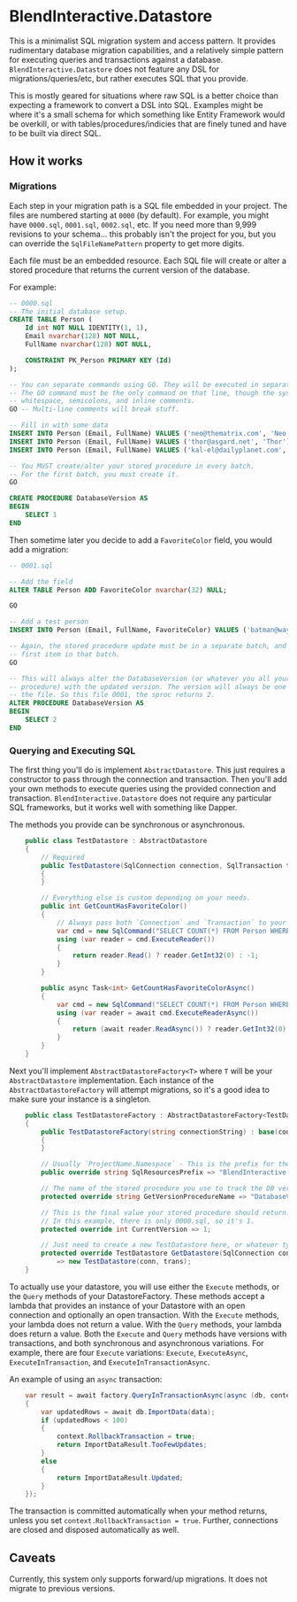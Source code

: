 # BlendInteractive.Datastore

This is a minimalist SQL migration system and access pattern. It provides rudimentary database migration capabilities, and a relatively simple pattern for executing queries and transactions against a database. `BlendInteractive.Datastore` does not feature any DSL for migrations/queries/etc, but rather executes SQL that you provide.

This is mostly geared for situations where raw SQL is a better choice than expecting a framework to convert a DSL into SQL. Examples might be where it's a small schema for which something like Entity Framework would be overkill, or with tables/procedures/indicies that are finely tuned and have to be built via direct SQL.

## How it works

### Migrations

Each step in your migration path is a SQL file embedded in your project. The files are numbered starting at `0000` (by default). For example, you might have `0000.sql`, `0001.sql`, `0002.sql`, etc. If you need more than 9,999 revisions to your schema... this probably isn't the project for you, but you can override the `SqlFileNamePattern` property to get more digits.

Each file must be an embedded resource. Each SQL file will create or alter a stored procedure that returns the current version of the database.

For example:

```sql
-- 0000.sql
-- The initial database setup.
CREATE TABLE Person (
	Id int NOT NULL IDENTITY(1, 1),
	Email nvarchar(128) NOT NULL,
	FullName nvarchar(128) NOT NULL,

	CONSTRAINT PK_Person PRIMARY KEY (Id)
);

-- You can separate commands using GO. They will be executed in separate batches.
-- The GO command must be the only command on that line, though the system will tolerate
-- whitespace, semicolons, and inline comments.
GO -- Multi-line comments will break stuff.

-- Fill in with some data
INSERT INTO Person (Email, FullName) VALUES ('neo@thematrix.com', 'Neo');
INSERT INTO Person (Email, FullName) VALUES ('thor@asgard.net', 'Thor');
INSERT INTO Person (Email, FullName) VALUES ('kal-el@dailyplanet.com', 'Man O Steel');

-- You MUST create/alter your stored procedure in every batch.
-- For the first batch, you must create it.
GO

CREATE PROCEDURE DatabaseVersion AS 
BEGIN 
	SELECT 1
END
```

Then sometime later you decide to add a `FavoriteColor` field, you would add a migration:

```sql
-- 0001.sql

-- Add the field
ALTER TABLE Person ADD FavoriteColor nvarchar(32) NULL;

GO

-- Add a test person
INSERT INTO Person (Email, FullName, FavoriteColor) VALUES ('batman@wayneindustries.com', 'Bats', 'black');

-- Again, the stored procedure update must be in a separate batch, and must be the
-- first item in that batch.
GO

-- This will always alter the DatabaseVersion (or whatever you all your stored
-- procedure) with the updated version. The version will always be one more than 
-- the file. So this file 0001, the sproc returns 2.
ALTER PROCEDURE DatabaseVersion AS 
BEGIN 
	SELECT 2 
END
```

### Querying and Executing SQL

The first thing you'll do is implement `AbstractDatastore`. This just requires a constructor to pass through the connection and transaction. Then you'll add your own methods to execute queries using the provided connection and transaction. `BlendInteractive.Datastore` does not require any particular SQL frameworks, but it works well with something like Dapper.

The methods you provide can be synchronous or asynchronous.

```csharp
    public class TestDatastore : AbstractDatastore
    {
        // Required
        public TestDatastore(SqlConnection connection, SqlTransaction transaction) : base(connection, transaction)
        {
        }

        // Everything else is custom depending on your needs.
        public int GetCountHasFavoriteColor()
        {
            // Always pass both `Connection` and `Transaction` to your query.
            var cmd = new SqlCommand("SELECT COUNT(*) FROM Person WHERE FavoriteColor IS NOT NULL", Connection, Transaction);
            using (var reader = cmd.ExecuteReader())
            {
                return reader.Read() ? reader.GetInt32(0) : -1;
            }
        }

        public async Task<int> GetCountHasFavoriteColorAsync()
        {
            var cmd = new SqlCommand("SELECT COUNT(*) FROM Person WHERE FavoriteColor IS NOT NULL", Connection, Transaction);
            using (var reader = await cmd.ExecuteReaderAsync())
            {
                return (await reader.ReadAsync()) ? reader.GetInt32(0) : -1;
            }
        }
    }
```

Next you'll implement `AbstractDatastoreFactory<T>` where `T` will be your `AbstractDatastore` implementation. Each instance of the `AbstractDatastoreFactory` will attempt migrations, so it's a good idea to make sure your instance is a singleton.

```csharp
    public class TestDatastoreFactory : AbstractDatastoreFactory<TestDatastore>
    {
        public TestDatastoreFactory(string connectionString) : base(connectionString)
        {
        }

        // Usually `ProjectName.Namespace` - This is the prefix for the embedded SQL migration file paths.
        public override string SqlResourcesPrefix => "BlendInteractive.Datastore.Tests.Migrations";

        // The name of the stored procedure you use to track the DB version. This should match what's in the ####.sql files.
        protected override string GetVersionProcedureName => "DatabaseVersion";

        // This is the final value your stored procedure should return. For example, if you have 0000.sql and 0001.sql, CurrentVersion should would be 2.
        // In this example, there is only 0000.sql, so it's 1.
        protected override int CurrentVersion => 1;

        // Just need to create a new TestDatastore here, or whatever type your T is.
        protected override TestDatastore GetDatastore(SqlConnection conn, SqlTransaction trans)
            => new TestDatastore(conn, trans);
    }
```

To actually use your datastore, you will use either the `Execute` methods, or the `Query` methods of your DatastoreFactory. These methods accept a lambda that provides an instance of your Datastore with an open connection and optionally an open transaction. With the `Execute` methods, your lambda does not return a value. With the `Query` methods, your lambda does return a value. Both the `Execute` and `Query` methods have versions with transactions, and both synchronous and asynchronous variations. For example, there are four `Execute` variations: `Execute`, `ExecuteAsync`, `ExecuteInTransaction`, and `ExecuteInTransactionAsync`.

An example of using an `async` transaction:

```csharp
    var result = await factory.QueryInTransactionAsync(async (db, context) =>
    {
        var updatedRows = await db.ImportData(data);
        if (updatedRows < 100)
        {
            context.RollbackTransaction = true;
            return ImportDataResult.TooFewUpdates;
        }
        else
        {
            return ImportDataResult.Updated;
        }
    });
```

The transaction is committed automatically when your method returns, unless you set `context.RollbackTransaction = true`. Further, connections are closed and disposed automatically as well.

## Caveats

Currently, this system only supports forward/up migrations. It does not migrate to previous versions.